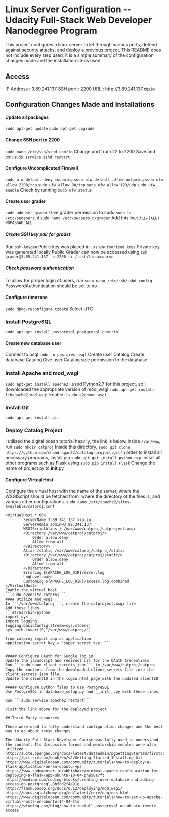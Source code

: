# Linux Server Configuration -- Udacity Full-Stack Web Developer Nanodegree Program

This project configures a linux server to let through various ports, defend against security attacks, and deploy a previous project.
This README does not include every step used, it is a simple summary of the configuration changes made and the installation steps used.

## Access

IP Address : 3.89.241.137
SSH port : 2200
URL : http://3.89.241.137.xip.io 

## Configuration Changes Made and Installations

#### Update all packages
```sudo apt-get update```
```sudo apt-get upgrade```

#### Change SSH port to 2200
```sudo nano /etc/ssh/sshd_config```
Change port from 22 to 2200
Save and exit
```sudo service sshd restart```

#### Configure Uncomplicated Firewall
```sudo ufw default deny incoming```
```sudo ufw default allow outgoing```
```sudo ufw allow 2200/tcp```
```sudo ufw allow 80/tcp```
```sudo ufw allow 123/udp```
```sudo ufw enable```
Check by running ```sudo ufw status```

#### Create user grader
```sudo adduser grader```
Give grader permission to sudo
```sudo ls /etc/sudeoers.d```
```sudo nano /etc/sudoers.d/grader```
Add this line:
```ALL=(ALL) NOPASSWD:ALL```

##### Create SSH key pair for grader
Run ```ssh-keygen```
Public key was placed in ```.ssh/authorized_keys```
Private key was generated locally
Public 
Grader can now be accessed using
```ssh grader@3.89.241.137 -p 2200 ~i /.ssh/linuxcourse```

##### Check password authentication
To allow for proper login of users, run
```sudo nano /etc/ssh/sshd_config```
PasswordAuthentication should be set to no

#### Configure timezone
```sudo dpkg-reconfigure tzdata```
Select UTC

### Install PostgreSQL
```sudo apt-get install postgresql postgresql-contrib```

#### Create new database user
Connect to psql ```sudo -u postgres psql```
Create user Catalog
Create database Catalog
Give user Catalog sole permission to the database

### Install Apache and mod_wsgi
```sudo apt-get install apache2```
I used Python2.7 for this project, so I downloaded the appropriate version of mod_wsgi
```sudo apt-get install libapache2-mod-wsgi```
Enable it
```sudo a2enmod wsgi```

### Install Git
```sudo apt-get install git```

### Deploy Catalog Project

I utilized the digital ocean tutorial heavily, the link is below.
Inside ```/var/www```, run ```sudo mkdir catproj```
Inside this directory, 
```sudo git clone https://github.com/chandragan22/catalog-project.git```
In order to install all necessary programs, install pip
```sudo apt-get install python-pip```
Install all other programs such as Flask using
```sudo pip install Flask```
Change the name of project.py to __init__.py
#### Configure Virtual Host
Configure the virtual host with the name of the server, where the WSGIScript should be fetched from, where the directory of the files is, and various other configurations.
```sudo nano /etc/apache2/sites-available/catproj.conf```
```
<VirtualHost *:80>
		ServerName 3.89.241.137.xip.io
		ServerAdmin admin@3.89.241.137
		WSGIScriptAlias / /var/www/catproj/catproject.wsgi
		<Directory /var/www/catproj/catproj/>
			Order allow,deny
			Allow from all
		</Directory>
		Alias /static /var/www/catproj/catproj/static
		<Directory /var/www/catproj/catproj/static/>
			Order allow,deny
			Allow from all
		</Directory>
		ErrorLog ${APACHE_LOG_DIR}/error.log
		LogLevel warn
		CustomLog ${APACHE_LOG_DIR}/access.log combined
</VirtualHost>```
Enable the virtual host
```sudo a2ensite catproj```
#### Utilize mod_wsgi
In ```/var/www/catproj```, create the catproject.wsgi file 
Add these lines
```#!/usr/bin/python
import sys
import logging
logging.basicConfig(stream=sys.stderr)
sys.path.insert(0,"/var/www/catproj/")

from catproj import app as application
application.secret_key = 'super_secret_key' ```


##### Configure OAuth for Google log in
Update the javascript and redirect url for the OAuth Credentials
Run ```sudo nano client_secrets.json``` in /var/www/catproj/catproj
Copy the contents from the downloaded client_secrets file into the client_secrets.json file
Update the clientID in the login.html page with the updated clientID

##### Configure python files to use PostgreSQL
Use PostgreSQL in database_setup.py and __init__.py with these lines

Run ```sudo service apache2 restart```

Visit the link above for the deployed project

## Third Party resources

These were used to fully understand configuration changes and the best way to go about these changes.

The Udacity Full Stack Developer Course was fully used to understand the content. Its discussion forums and mentorship modules were also utilized.
http://suite.opengeo.org/docs/latest/dataadmin/pgGettingStarted/firstconnect.html 
https://git-scm.com/book/en/v2/Getting-Started-Installing-Git 
https://www.digitalocean.com/community/tutorials/how-to-deploy-a-flask-application-on-an-ubuntu-vps 
https://www.codementor.io/abhishake/minimal-apache-configuration-for-deploying-a-flask-app-ubuntu-18-04-phu50a7ft 
https://medium.com/coding-blocks/creating-user-database-and-adding-access-on-postgresql-8bfcd2f4a91e 
http://flask.pocoo.org/docs/0.12/deploying/mod_wsgi/ 
https://docs.sqlalchemy.org/en/latest/core/engines.html 
https://www.digitalocean.com/community/tutorials/how-to-set-up-apache-virtual-hosts-on-ubuntu-14-04-lts
https://wixelhq.com/blog/how-to-install-postgresql-on-ubuntu-remote-access   


